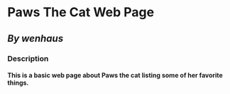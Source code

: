 # **Paws The Cat Web Page**

## _**By wenhaus**_

### **Description**
#### This is a basic web page about Paws the cat listing some of her favorite things.

